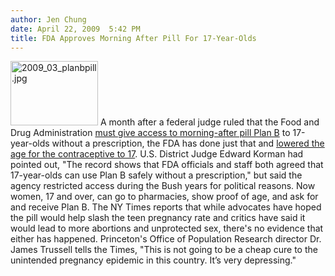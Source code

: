 ```yaml
---
author: Jen Chung
date: April 22, 2009  5:42 PM
title: FDA Approves Morning After Pill For 17-Year-Olds
---
```


<p><span class="mt-enclosure mt-enclosure-image" style="display: inline;"> <img alt="2009_03_planbpill.jpg" src="https://web.archive.org/web/20130410205235im_/http://gothamist.com/attachments/jen/2009_03_planbpill.jpg" width="140" height="103" class="image-right"> </span>A month after a federal judge ruled that the Food and Drug Administration <a href="https://web.archive.org/web/20130410205235/http://gothamist.com/2009/03/23/judge_17-year-olds_dont_need_prescr.php">must give access to morning-after pill Plan B</a> to 17-year-olds without a prescription, the FDA has done just that and <a href="https://web.archive.org/web/20130410205235/http://www.nytimes.com/2009/04/23/health/23fda.html">lowered the age for the contraceptive to 17</a>.  U.S. District Judge Edward Korman had pointed out, &quot;The record shows that FDA officials and staff both agreed that 17-year-olds can use Plan B safely without a prescription,&quot; but said the agency restricted access during the Bush years for political reasons.  Now women, 17 and over, can go to pharmacies, show proof of age, and ask for and receive Plan B. The NY Times reports that while advocates have hoped the pill would help slash the teen pregnancy rate and critics have said it would lead to more abortions and unprotected sex, there&apos;s no evidence that either has happened. Princeton&apos;s Office of Population Research director Dr. James Trussell tells the Times, &quot;This is not going to be a cheap cure to the unintended pregnancy epidemic in this country. It&#x2019;s very depressing.&quot;</p>